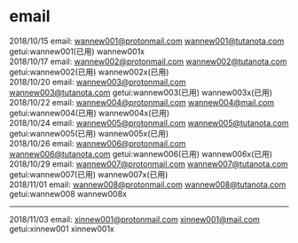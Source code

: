# email

2018/10/15 email: wannew001@protonmail.com  wannew001@tutanota.com  getui:wannew001(已用) wannew001x    
2018/10/17 email: wannew002@protonmail.com  wannew002@tutanota.com  getui:wannew002(已用) wannew002x(已用)    
2018/10/20 email: wannew003@protonmail.com  wannew003@tutanota.com  getui:wannew003(已用) wannew003x(已用)    
2018/10/22 email: wannew004@protonmail.com  wannew004@mail.com      getui:wannew004(已用)  wannew004x(已用)    
2018/10/24 email: wannew005@protonmail.com  wannew005@tutanota.com  getui:wannew005(已用) wannew005x(已用)  
2018/10/26 email: wannew006@protonmail.com  wannew006@tutanota.com  getui:wannew006(已用) wannew006x(已用)
2018/10/29 email: wannew007@protonmail.com  wannew007@tutanota.com  getui:wannew007(已用) wannew007x(已用)  
2018/11/01 email: wannew008@protonmail.com  wannew008@tutanota.com  getui:wannew008 wannew008x  

--------------------------------------------------------------------------------------------------------------------
2018/11/03 email: xinnew001@protonmail.com  xinnew001@mail.com  getui:xinnew001 xinnew001x 

